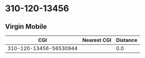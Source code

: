 # 310-120-13456
## Virgin Mobile


| CGI | Nearest CGI | Distance |
|-----|-------------|----------|
| 310-120-13456-56530944 |  | 0.0 |
